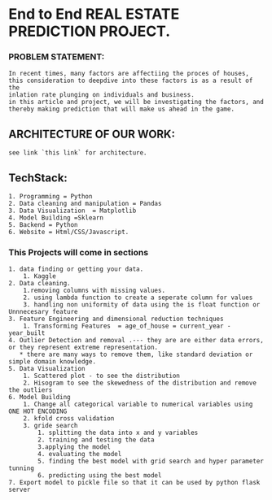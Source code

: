 # End to End REAL ESTATE PREDICTION PROJECT.

### PROBLEM STATEMENT:
    In recent times, many factors are affectiing the proces of houses, this consideration to deepdive into these factors is as a result of the 
    inlation rate plunging on individuals and business.
    in this article and project, we will be investigating the factors, and thereby making prediction that will make us ahead in the game.
## ARCHITECTURE OF OUR WORK:
    see link `this link` for architecture.

## TechStack:
    1. Programming = Python
    2. Data cleaning and manipulation = Pandas
    3. Data Visualization  = Matplotlib
    4. Model Building =Sklearn
    5. Backend = Python
    6. Website = Html/CSS/Javascript.




### This Projects will come in sections
    1. data finding or getting your data.
        1. Kaggle
    2. Data cleaning.
        1.removing columns with missing values.
        2. using lambda function to create a seperate column for values
        3. handling non uniformity of data using the is float function or Unnnecesary feature
    3. Feature Engineering and dimensional reduction techniques
        1. Transforming Features  = age_of_house = current_year - year_built
    4. Outlier Detection and removal .--- they are are either data errors, or they represent extreme representation.
       * there are many ways to remove them, like standard deviation or simple domain knowledge.
    5. Data Visualization
        1. Scattered plot - to see the distribution
        2. Hisogram to see the skewedness of the distribution and remove the outliers
    6. Model Building
        1. Change all categorical variable to numerical variables using ONE HOT ENCODING
        2. kfold cross validation
        3. gride search  
            1. splitting the data into x and y variables 
            2. training and testing the data
            3.applying the model
            4. evaluating the model
            5. finding the best model with grid search and hyper parameter tunning
            6. predicting using the best model
    7. Export model to pickle file so that it can be used by python flask server
